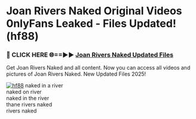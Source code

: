 # Joan Rivers Naked Original Videos 0nlyFans Leaked - Files Updated! (hf88)

<h3>🔴 CLICK HERE 🌐==►► <a href="https://tinyurl.com/yckcrads" rel="nofollow">Joan Rivers Naked Updated Files</a></h3>

Get Joan Rivers Naked and all content. Now you can access all videos and pictures of Joan Rivers Naked. New Updated Files 2025!

[![hf88](https://i.imgur.com/hpKpOFt.gif)](https://tinyurl.com/yckcrads)
naked in a river<br>
naked on river<br>
naked in the river<br>
thane rivers naked<br>
rivers naked